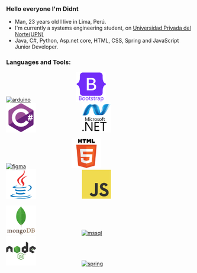 ### Hello everyone I'm Didnt

* Man, 23 years old I live in  Lima, Perú.
* I'm currently a systems engineering student, on [Universidad Privada del Norte(UPN)](https://github.com/universidadprivadadelnorte)
* Java, C#, Python, Asp.net core, HTML, CSS, Spring and JavaScript Junior Developer.

### Languages and Tools:

<p>
  <a href="https://www.arduino.cc/" target="_blank" rel="noreferrer" style="margin-right: 3vb;"><img src="https://cdn.worldvectorlogo.com/logos/arduino-1.svg" alt="arduino" width="80" height="80"/></a>
  <a href="https://getbootstrap.com" target="_blank" rel="noreferrer" style="margin-right: 3vb;"><img src="https://raw.githubusercontent.com/devicons/devicon/master/icons/bootstrap/bootstrap-plain-wordmark.svg" alt="bootstrap" width="80" height="80"/></a>
  <a href="https://www.w3schools.com/cs/" target="_blank" rel="noreferrer" style="margin-right: 3vb;"><img src="https://raw.githubusercontent.com/devicons/devicon/master/icons/csharp/csharp-original.svg" alt="csharp" width="80" height="80"/></a>
  <a href="https://dotnet.microsoft.com/" target="_blank" rel="noreferrer" style="margin-right: 3vb;"><img src="https://raw.githubusercontent.com/devicons/devicon/master/icons/dot-net/dot-net-original-wordmark.svg" alt="dotnet" width="80" height="80"/></a>
</p>
<p>
  <a href="https://www.figma.com/" target="_blank" rel="noreferrer" style="margin-right: 3vb;"><img src="https://www.vectorlogo.zone/logos/figma/figma-icon.svg" alt="figma" width="80" height="80"/></a>
  <a href="https://www.w3.org/html/" target="_blank" rel="noreferrer" style="margin-right: 3vb;"><img src="https://raw.githubusercontent.com/devicons/devicon/master/icons/html5/html5-original-wordmark.svg" alt="html5" width="80" height="80"/></a>
  <a href="https://www.java.com" target="_blank" rel="noreferrer" style="margin-right: 3vb;"><img src="https://raw.githubusercontent.com/devicons/devicon/master/icons/java/java-original.svg" alt="java" width="80" height="80"/></a>
  <a href="https://developer.mozilla.org/en-US/docs/Web/JavaScript" target="_blank" rel="noreferrer" style="margin-right: 3vb;"><img src="https://raw.githubusercontent.com/devicons/devicon/master/icons/javascript/javascript-original.svg" alt="javascript" width="80" height="80"/></a>
</p>
<p>
  <a href="https://www.mongodb.com/" target="_blank" rel="noreferrer" style="margin-right: 3vb;"><img src="https://raw.githubusercontent.com/devicons/devicon/master/icons/mongodb/mongodb-original-wordmark.svg" alt="mongodb" width="80" height="80"/></a>
  <a href="https://www.microsoft.com/en-us/sql-server" target="_blank" rel="noreferrer" style="margin-right: 3vb;"><img src="https://www.svgrepo.com/show/303229/microsoft-sql-server-logo.svg" alt="mssql" width="80" height="80"/></a>
  <a href="https://nodejs.org" target="_blank" rel="noreferrer" style="margin-right: 3vb;"><img src="https://raw.githubusercontent.com/devicons/devicon/master/icons/nodejs/nodejs-original-wordmark.svg" alt="nodejs" width="80" height="80"/></a>
  <a href="https://spring.io/" target="_blank" rel="noreferrer" style="margin-right: 3vb;"><img src="https://www.vectorlogo.zone/logos/springio/springio-icon.svg" alt="spring" width="80" height="80"/></a>
</p>
